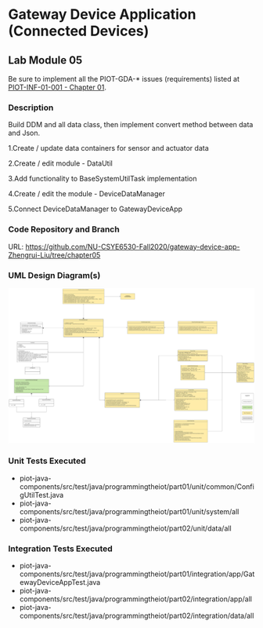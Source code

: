 # Gateway Device Application (Connected Devices)

## Lab Module 05

Be sure to implement all the PIOT-GDA-* issues (requirements) listed at [PIOT-INF-01-001 - Chapter 01](https://github.com/orgs/programming-the-iot/projects/1#column-9974937).

### Description

Build DDM and all data class, then implement convert method between data and Json.

1.Create / update data containers for sensor and actuator data

2.Create / edit module - DataUtil

3.Add functionality to BaseSystemUtilTask implementation

4.Create / edit the module - DeviceDataManager

5.Connect DeviceDataManager to GatewayDeviceApp


### Code Repository and Branch


URL: https://github.com/NU-CSYE6530-Fall2020/gateway-device-app-Zhengrui-Liu/tree/chapter05


### UML Design Diagram(s)

![image](./GDA-chapter05.svg)


### Unit Tests Executed

- piot-java-components/src/test/java/programmingtheiot/part01/unit/common/ConfigUtilTest.java
- piot-java-components/src/test/java/programmingtheiot/part01/unit/system/all
- piot-java-components/src/test/java/programmingtheiot/part02/unit/data/all

### Integration Tests Executed

- piot-java-components/src/test/java/programmingtheiot/part01/integration/app/GatewayDeviceAppTest.java
- piot-java-components/src/test/java/programmingtheiot/part02/integration/app/all
- piot-java-components/src/test/java/programmingtheiot/part02/integration/data/all